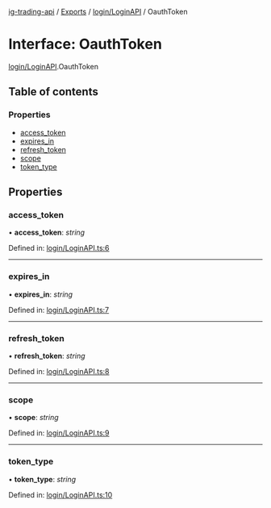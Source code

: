 [ig-trading-api](../README.md) / [Exports](../modules.md) / [login/LoginAPI](../modules/login_loginapi.md) / OauthToken

# Interface: OauthToken

[login/LoginAPI](../modules/login_loginapi.md).OauthToken

## Table of contents

### Properties

- [access_token](login_loginapi.oauthtoken.md#access_token)
- [expires_in](login_loginapi.oauthtoken.md#expires_in)
- [refresh_token](login_loginapi.oauthtoken.md#refresh_token)
- [scope](login_loginapi.oauthtoken.md#scope)
- [token_type](login_loginapi.oauthtoken.md#token_type)

## Properties

### access_token

• **access_token**: _string_

Defined in: [login/LoginAPI.ts:6](https://github.com/bennycode/ig-trading-api/blob/6347f7e/src/login/LoginAPI.ts#L6)

---

### expires_in

• **expires_in**: _string_

Defined in: [login/LoginAPI.ts:7](https://github.com/bennycode/ig-trading-api/blob/6347f7e/src/login/LoginAPI.ts#L7)

---

### refresh_token

• **refresh_token**: _string_

Defined in: [login/LoginAPI.ts:8](https://github.com/bennycode/ig-trading-api/blob/6347f7e/src/login/LoginAPI.ts#L8)

---

### scope

• **scope**: _string_

Defined in: [login/LoginAPI.ts:9](https://github.com/bennycode/ig-trading-api/blob/6347f7e/src/login/LoginAPI.ts#L9)

---

### token_type

• **token_type**: _string_

Defined in: [login/LoginAPI.ts:10](https://github.com/bennycode/ig-trading-api/blob/6347f7e/src/login/LoginAPI.ts#L10)
